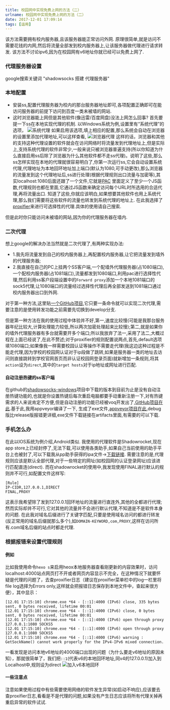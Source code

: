 ```yaml
---
title: 校园网中实现免费上网的方法（二）
urlname: 校园网中实现免费上网的方法（二）
date: 2017-12-01 17:09:14
tags: [运用]
---
```

该方法需要拥有校内服务器,且该服务器能正常访问外网.
原理很简单,就是访问不需要花钱的内网,然后将流量全部发到校内服务器上,让该服务器做代理进行请求转发.
该方法不讨论ipv6,因为在校园网有v6地址你就已经可以免费上网了.
<!--more-->

### 代理服务器设置
google搜索关键词 "shadowsocks 搭建 代理服务器"

### 本地配置
* 安装ss,配置代理服务器为校内的那台服务器地址即可,各项配置正确即可在能访问服务器的前提下访问到百度一类未被墙的网站.
* 这时浏览器能上网但是其他软件(像迅雷/百度网盘)没法上网怎么回事?
首先要提一下ss在本地实现代理的机制.
以Windows系统为例,设置里有“系统代理”的选项，
![系统代理](https://cdn.safeandsound.cn/image/%E6%A0%A1%E5%9B%AD%E7%BD%91%E4%B8%AD%E5%AE%9E%E7%8E%B0%E5%85%8D%E8%B4%B9%E4%B8%8A%E7%BD%91%E7%9A%84%E6%96%B9%E6%B3%95%EF%BC%88%E4%BA%8C%EF%BC%89/%E7%B3%BB%E7%BB%9F%E4%BB%A3%E7%90%86.png)
如果启用该选项,填上相应的配置,那么系统会自动在浏览器的设置里添加代理地址,可以这样查看,
![浏览器代理](https://cdn.safeandsound.cn/image/%E6%A0%A1%E5%9B%AD%E7%BD%91%E4%B8%AD%E5%AE%9E%E7%8E%B0%E5%85%8D%E8%B4%B9%E4%B8%8A%E7%BD%91%E7%9A%84%E6%96%B9%E6%B3%95%EF%BC%88%E4%BA%8C%EF%BC%89/ss%E4%BB%A3%E7%90%86.png)
这样的话，浏览器和其他的支持这种代理设置的软件就会在访问网络时将流量发到代理地址上,但是实际上,支持系统代理的软件非常少,一般来说只被浏览器普遍支持(所以你知道为什么直接启用ss后除了浏览器为什么其他软件都不走ss代理)。说明了这些,那么ss怎样实现在本地的代理就很容易明白了,你第一次运行ss,它会自动设置系统代理,代理地址为本地回环地址加上端口(默认为1080,可手动更改),那么浏览器的流量发到这个代理地址后,ss进行处理(根据代理规则出口流量与加密等),其实localhost:1080后面还跟了一个文件,它就是[PAC](https://zh.wikipedia.org/wiki/代理自动配置)
里面定义了至少一个JS函数,代理规则也都在里面,它通过JS函数来确定访问每个URL时所选用的合适代理,再将流量出口.
知道了这些,你就应该明白,如果想要其他软件也用上系统代理,那么我们需要将这些软件的流量也转发到系统代理的地址上.
在此我选择了[proxifier](https://en.wikipedia.org/wiki/Comparison_of_proxifiers)来进行可选择性的代理.具体的使用请自己搜索.

但是此时你只能访问未被墙的网站,因为你的代理服务器在墙内.

### 二次代理
想上google的解决办法当然就是二次代理了,有两种实现办法:

* 1.我先将流量发到自己的校内服务器上,再配置校内服务器,让它把流量发到墙外的代理服务器;
* 2.我直接在自己的PC上挂两个SS客户端,一个配墙外代理服务器(占1080端口),一个配校内服务器(占1081端口),流量都发到1080端口,利用pac进行选择性代理,然后利用ss客户段端设置中的`Forward proxy`添加一个本地1081端口的sock5代理,让1080端口的流量经过选择性代理后再全部发送到1081端口通过校内服务器出口到外网.

对于第一种方法,这里贴[一个GitHub项目](https://github.com/wobushizhanghua/shadowsocks.git),它只要一条命令就可以实现二次代理,需要注意的是使用转发功能之前需要先切换到develop分支.

但是第一种方法在我的使用过程中体验并不好,第一,速度比较慢(可能是我那台服务器年纪比较大,计算处理能力较低,所以两次加密处理起来比较慢);第二,就是如果你的墙外代理服务器有多台就需要开多个端口;所以我放弃了法一,采用了法二,大概过程在上面已经说了,在此不赘述;对于proxifier的规则配置说两点,首先,default选项填1080端口;如果像我一样需要校园认证等操作不需要走代理(我这边这种过程是不能走代理,因为学校的校园网认证对于ip段做了跳转,如果是服务器一类的地址去访问则直接跳转到学校官网首页而非认证校园网登录页面)就新增加一条规则,将其`action`设为`direct`,其中的`target hosts`对于ip地址或网址进行匹配.
#### 自动注册热键的ss客户端
在github的[shadowsocks-windows](https://github.com/shadowsocks/shadowsocks-windows)项目中下载的版本到目前为止是没有自动注册热键功能的,也就是你设置热键后每次重启电脑都要手动重新注册一下,对有热键需求的人来说肯定不方便,但是自动注册的功能已经被voq开发出了,[GitHub项目在此](https://github.com/voq/shadowsocks-windows).基于此,我用appveyor编译了一下, 生成了exe文件,[appveyor项目在此](https://ci.appveyor.com/project/VanjayDo/shadowsocks-windows-a6psj),debug版比release版报错更详细,exe文件下载链接在artifacts里面,有需要的可以下载.


### 手机怎么办
在此以IOS系统为例介绍,Android类似.
我使用的代理软件是Shadowrocket,现在app store上已经封停了,无法下载,可以使用各类助手,如果自己当前使用的助手平台上也被封了,可以下载我从pp助手获得的ipa文件->[下载链接](https://cdn.safeandsound.cn/software/ipa/Shadowrocket-2.1.10.ipa).
需要注意的是,代理规则应该是默认全部代理,对于一些特定的网址(如校园网的认证登录网址)应该进行匹配直连(direct).
而在shadowrocket的使用中,我发现使用FINAL进行默认的规则并不可行,如配置文件这样写:
```
[Rule]
IP-CIDR,127.0.0.1,DIRECT
FINAL,PROXY
```
这表示我希望除了发到127.0.0.1回环地址的流量进行直连外,其他的全都进行代理;然而实际却并不可行,它对其他的流量并不会进行默认代理,不知道是不是软件本身的问题.
在此我对域名后缀进行了关键字匹配,只要是使用域名访问的都进行转发(反正常用的域名后缀就那么多个),如`DOMAIN-KEYWORD,com,PROXY`,这样在访问所有.com域名后缀的站点时都走代理.


### 根据报错来设置代理规则
#### 例如
比如我使用命令`hexo s`来启用heox本地服务器查看刚更新的内容效果时，访问localhost:4000站点网页打不开或者网页内容显示不完全，在这种情况下就要怀疑是代理的问题了，去查proxifier日志（建议在proxifier菜单栏中的log一栏里将file log选择为Errors only,这样就会把报错日志保存到本地文件中，查起来很方便），其中显示：
```
[12.01 17:15:10] chrome.exe *64 - [::1]:4000 (IPv6) close, 335 bytes sent, 0 bytes received, lifetime 00:01
[12.01 17:15:10] chrome.exe *64 - [::1]:4000 (IPv6) close, 0 bytes sent, 0 bytes received, lifetime 00:01
[12.01 17:15:10] chrome.exe *64 - [::1]:4000 (IPv6) open through proxy 127.0.0.1:1080 SOCKS5
[12.01 17:15:10] chrome.exe *64 - [::1]:4000 (IPv6) open through proxy 127.0.0.1:1080 SOCKS5
[12.01 17:15:10] chrome.exe *64 - [::1]:4000 (IPv6) warning : GetSockName() cannot work properly for the IPv4-IPv6 mixed connection.
```
一看发现是访问本地v6地址的4000端口出现的问题（为什么要走v6地址的原因未知），那就很简单了，我们把`::1`(代表v6的本地回环地址,同v4的127.0.0.1)加入到Localhost中,规则设为direct
![加入v6本地回环](https://cdn.safeandsound.cn/image/%E6%A0%A1%E5%9B%AD%E7%BD%91%E4%B8%AD%E5%AE%9E%E7%8E%B0%E5%85%8D%E8%B4%B9%E4%B8%8A%E7%BD%91%E7%9A%84%E6%96%B9%E6%B3%95%EF%BC%88%E4%BA%8C%EF%BC%89/%E5%8A%A0%E5%85%A5v6%E5%9B%9E%E7%8E%AF.png)
#### 一些注意点
注意如果使用过程中有些需要使用网络的软件发生异常(如启动不响应),应该要去查proxifier日志,看看是不是代理的问题,如果没有产生日志应该将所有代理关掉再重启异常的软件试试.
